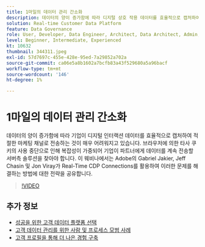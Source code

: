 ```yaml
---
title: 1마일의 데이터 관리 간소화
description: 데이터의 양이 증가함에 따라 디지털 상호 작용 데이터를 효율적으로 캡처하여 적절한 마케팅에 전송하는 것이 매우 어려워졌습니다. (설명은 60~160자 사이여야 함)
solution: Real-time Customer Data Platform
feature: Data Governance
role: User, Developer, Data Engineer, Architect, Data Architect, Admin, Leader
level: Beginner, Intermediate, Experienced
kt: 10632
thumbnail: 344311.jpeg
exl-id: 57d7697c-455e-428e-95ed-7a29852a702a
source-git-commit: ca06e5a8b1602a7bcfb83a43f529680a5a96bacf
workflow-type: tm+mt
source-wordcount: '146'
ht-degree: 1%

---
```


# 1마일의 데이터 관리 간소화

데이터의 양이 증가함에 따라 기업이 디지털 인터랙션 데이터를 효율적으로 캡처하여 적절한 마케팅 채널로 전송하는 것이 매우 어려워지고 있습니다. 브라우저에 의한 타사 쿠키의 사용 중단으로 인해 복잡성이 가중되어 기업이 파트너에게 데이터를 계속 전송할 서버측 솔루션을 찾아야 합니다. 이 웨비나에서는 Adobe의 Gabriel Jakier, Jeff Chasin 및 Jon Viray가 Real-Time CDP Connections를 활용하여 이러한 문제를 해결하는 방법에 대한 전략을 공유합니다.

>[!VIDEO](https://video.tv.adobe.com/v/344311/?quality=12&learn=on)

## 추가 정보

* [성공을 위한 고객 데이터 플랫폼 선택](cdp-success.md)
* [고객 데이터 관리를 위한 사람 및 프로세스 모범 사례](people-and-process.md)
* [고객 프로필을 통해 더 나은 경험 구축](building-better-experiences-with-customer-profiles.md)
